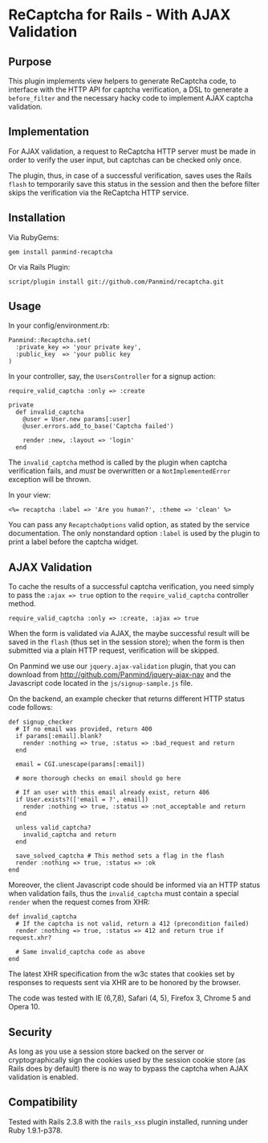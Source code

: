 ReCaptcha for Rails - With AJAX Validation
==========================================

Purpose
-------

This plugin implements view helpers to generate ReCaptcha code,
to interface with the HTTP API for captcha verification, a DSL
to generate a `before_filter` and the necessary hacky code to
implement AJAX captcha validation.

Implementation
--------------

For AJAX validation, a request to ReCaptcha HTTP server must be
made in order to verify the user input, but captchas can be
checked only once.

The plugin, thus, in case of a successful verification, saves
uses the Rails `flash` to temporarily save this status in the
session and then the before filter skips the verification via
the ReCaptcha HTTP service.

Installation
------------

Via RubyGems:

    gem install panmind-recaptcha

Or via Rails Plugin:

    script/plugin install git://github.com/Panmind/recaptcha.git

Usage
-----

In your config/environment.rb:

    Panmind::Recaptcha.set(
      :private_key => 'your private key',
      :public_key  => 'your public key
    )

In your controller, say, the `UsersController` for a signup action:

    require_valid_captcha :only => :create

    private
      def invalid_captcha
        @user = User.new params[:user]
        @user.errors.add_to_base('Captcha failed')

        render :new, :layout => 'login'
      end

The `invalid_captcha` method is called by the plugin when captcha
verification fails, and *must* be overwritten or a `NotImplementedError`
exception will be thrown.

In your view:

    <%= recaptcha :label => 'Are you human?', :theme => 'clean' %>

You can pass any `RecaptchaOptions` valid option, as stated by the
service documentation. The only nonstandard option `:label` is used
by the plugin to print a label before the captcha widget.


AJAX Validation
---------------

To cache the results of a successful captcha verification, you need
simply to pass the `:ajax => true` option to the `require_valid_captcha`
controller method.

    require_valid_captcha :only => :create, :ajax => true

When the form is validated via AJAX, the maybe successful result will
be saved in the `flash` (thus set in the session store); when the form is
then submitted via a plain HTTP request, verification will be skipped.

On Panmind we use our `jquery.ajax-validation` plugin, that you
can download from http://github.com/Panmind/jquery-ajax-nav and
the Javascript code located in the `js/signup-sample.js` file.

On the backend, an example checker that returns different HTTP
status code follows:

    def signup_checker
      # If no email was provided, return 400
      if params[:email].blank?
        render :nothing => true, :status => :bad_request and return
      end

      email = CGI.unescape(params[:email])

      # more thorough checks on email should go here

      # If an user with this email already exist, return 406
      if User.exists?(['email = ?', email])
        render :nothing => true, :status => :not_acceptable and return
      end

      unless valid_captcha?
        invalid_captcha and return
      end

      save_solved_captcha # This method sets a flag in the flash
      render :nothing => true, :status => :ok
    end

Moreover, the client Javascript code should be informed via an
HTTP status when validation fails, thus the `invalid_captcha`
must contain a special `render` when the request comes from XHR:

    def invalid_captcha
      # If the captcha is not valid, return a 412 (precondition failed)
      render :nothing => true, :status => 412 and return true if request.xhr?

      # Same invalid_captcha code as above
    end


The latest XHR specification from the w3c states that cookies set
by responses to requests sent via XHR are to be honored by the browser.

The code was tested with IE (6,7,8), Safari (4, 5), Firefox 3, Chrome 5
and Opera 10.


Security
--------

As long as you use a session store backed on the server or cryptographically
sign the cookies used by the session cookie store (as Rails does by default)
there is no way to bypass the captcha when AJAX validation is enabled.


Compatibility
-------------

Tested with Rails 2.3.8 with the `rails_xss` plugin installed,
running under Ruby 1.9.1-p378.
